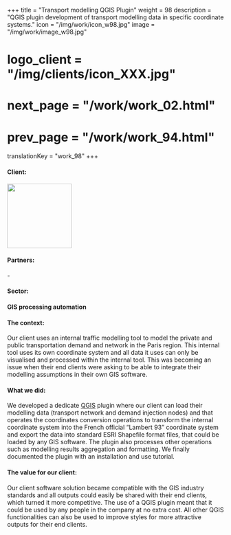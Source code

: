 +++
title = "Transport modelling QGIS Plugin"
weight = 98
description = "QGIS plugin development of transport modelling data in specific coordinate systems."
icon = "/img/work/icon_w98.jpg"
image = "/img/work/image_w98.jpg"
# logo_client = "/img/clients/icon_XXX.jpg"
# next_page = "/work/work_02.html"
# prev_page = "/work/work_94.html"
translationKey = "work_98"
+++

<!-- Client -->
<div class="row">
	<div class="col-sm-3"><h4>Client:</h4></div>
	<div class="col-sm-3"><a href = "https://www.cdvia.fr/" target="_blank"> <img src="/img/clients/icon_cdvia.svg" width="150px"/></a></div>	
</div>	

<!-- Partner -->
<div class="row">
	<div class="col-sm-3"><h4>Partners:</h4></div>
	<div class="col-sm-3">-</div>	
</div>	

<!-- Sector -->
<div class="row">
	<div class="col-sm-3"><h4>Sector:</h4></div>
	<div class="col-sm-3"> <h4>GIS processing automation</h4></div>
	<div class="col-sm-3"></div>
</div>	

<h4>The context:</h4> 
<p>
Our client uses an internal traffic modelling tool to model the private and public transportation demand and network in the Paris region. This internal tool uses its own coordinate system and all data it uses can only be visualised and processed within the internal tool. This was becoming an issue when their end clients were asking to be able to integrate their modelling assumptions in their own GIS software.
</p>

<h4>What we did:</h4>
<p>
We developed a dedicate <a href = "https://qgis.org/en/site/" target="_blank">QGIS</a> plugin where our client can load their modelling data (transport network and demand injection nodes) and that operates the coordinates conversion operations to transform the internal coordinate system into the French official “Lambert 93” coordinate system and export the data into standard ESRI Shapefile format files, that could be loaded by any GIS software. The plugin also processes other operations such as modelling results aggregation and formatting.
We finally documented the plugin with an installation and use tutorial.

</p>

<h4>The value for our client:</h4>
<p>
Our client software solution became compatible with the GIS industry standards and all outputs could easily be shared with their end clients, which turned it more competitive. The use of a QGIS plugin meant that it could be used by any people in the company at no extra cost. All other QGIS functionalities can also be used to improve styles for more attractive outputs for their end clients.
</p>
